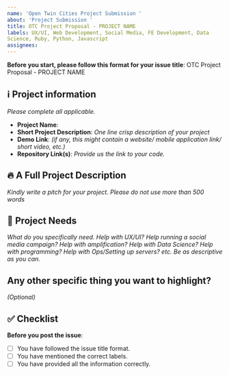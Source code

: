 ```yaml
---
name: 'Open Twin Cities Project Submission '
about: 'Project Submission '
title: OTC Project Proposal - PROJECT NAME
labels: UX/UI, Web Development, Social Media, FE Development, Data
Science, Ruby, Python, Javascript
assignees:
---
```


**Before you start, please follow this format for your issue title**:
OTC Project Proposal - PROJECT NAME

## ℹ️ Project information
_Please complete all applicable._

- **Project Name**:
- **Short Project Description**: _One line crisp description of your project_
- **Demo Link**: _(if any, this might contain a website/ mobile application link/ short video, etc.)_
- **Repository Link(s)**: _Provide us the link to your code._


## 🔥 A Full Project Description
_Kindly write a pitch for your project. Please do not use more than 500 words_


## 🔦 Project Needs
_What do you specifically need. Help with UX/UI?
Help running a social media campaign? Help with amplification? Help with
Data Science? Help with programming? Help with Ops/Setting up servers?
etc. Be as descriptive as you can._

## Any other specific thing you want to highlight?
_(Optional)_


## ✅ Checklist

**Before you post the issue**:
- [ ] You have followed the issue title format.
- [ ] You have mentioned the correct labels.
- [ ] You have provided all the information correctly.
